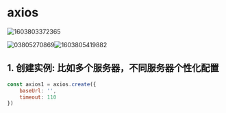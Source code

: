 # axios

![1603803372365](img\axios请求方式.png)



![03805270869](img\axios常见的配置.png)![1603805419882](C:\Users\ASUS\AppData\Local\Temp\1603805419882.png)

## 1. 创建实例: 比如多个服务器，不同服务器个性化配置

```js
const axios1 = axios.create({
    baseUrl: '',
    timeout: 110
})
```

